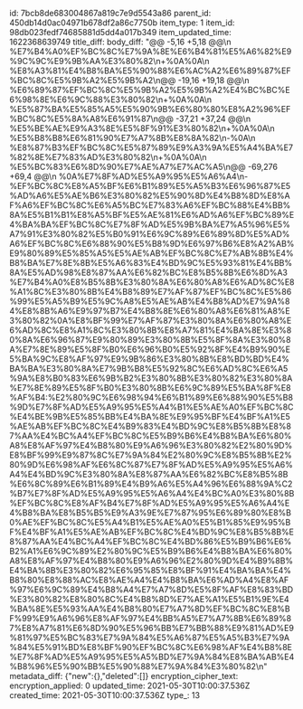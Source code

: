 id: 7bcb8de683004867a819c7e9d5543a86
parent_id: 450db14d0ac04971b678df2a86c7750b
item_type: 1
item_id: 98db023fedf74685881d5dd4a017b349
item_updated_time: 1622368639749
title_diff: 
body_diff: "@@ -5,16 +5,18 @@\\n %E7%B4%A0%EF%BC%8C%E7%9A%8E%E6%B4%81%E5%A6%82%E9%9C%9C%E9%9B%AA%E3%80%82\\n+%0A%0A\\n %E8%A3%81%E4%B8%BA%E5%90%88%E6%AC%A2%E6%89%87%EF%BC%8C%E5%9B%A2%E5%9B%A2\\n@@ -19,16 +19,18 @@\\n %E6%89%87%EF%BC%8C%E5%9B%A2%E5%9B%A2%E4%BC%BC%E6%98%8E%E6%9C%88%E3%80%82\\n+%0A%0A\\n %E5%87%BA%E5%85%A5%E5%90%9B%E6%80%80%E8%A2%96%EF%BC%8C%E5%8A%A8%E6%91%87\\n@@ -37,21 +37,24 @@\\n %E5%BE%AE%E9%A3%8E%E5%8F%91%E3%80%82\\n+%0A%0A\\n %E5%B8%B8%E6%81%90%E7%A7%8B%E8%8A%82\\n-%0A\\n %E8%87%B3%EF%BC%8C%E5%87%89%E9%A3%9A%E5%A4%BA%E7%82%8E%E7%83%AD%E3%80%82\\n+%0A%0A\\n %E5%BC%83%E6%8D%90%E7%AE%A7%E7%AC%A5\\n@@ -69,276 +69,4 @@\\n %0A%E7%8F%AD%E5%A9%95%E5%A6%A4\\n-%EF%BC%8C%E8%A5%BF%E6%B1%89%E5%A5%B3%E6%96%87%E5%AD%A6%E5%AE%B6%E3%80%82%E5%90%8D%E4%B8%8D%E8%AF%A6%EF%BC%8C%E6%A5%BC%E7%83%A6%EF%BC%88%E4%BB%8A%E5%B1%B1%E8%A5%BF%E5%AE%81%E6%AD%A6%EF%BC%89%E4%BA%BA%EF%BC%8C%E7%8F%AD%E5%9B%BA%E7%A5%96%E5%A7%91%E3%80%82%E5%B0%91%E6%9C%89%E6%89%8D%E5%AD%A6%EF%BC%8C%E6%88%90%E5%B8%9D%E6%97%B6%E8%A2%AB%E9%80%89%E5%85%A5%E5%AE%AB%EF%BC%8C%E7%AB%8B%E4%B8%BA%E7%8E%8B%E5%A6%83%E4%BD%9C%E5%93%81%E4%BB%8A%E5%AD%98%E8%87%AA%E6%82%BC%E8%B5%8B%E6%8D%A3%E7%B4%A0%E8%B5%8B%E3%80%8A%E6%80%A8%E6%AD%8C%E8%A1%8C%E3%80%8B%E4%B8%89%E7%AF%87%EF%BC%8C%E5%86%99%E5%A5%B9%E5%9C%A8%E5%AE%AB%E4%B8%AD%E7%9A%84%E8%8B%A6%E9%97%B7%E4%B8%8E%E6%80%A8%E6%81%A8%E3%80%82%0A%E8%BF%99%E7%AF%87%E3%80%8A%E6%80%A8%E6%AD%8C%E8%A1%8C%E3%80%8B%E8%A7%81%E4%BA%8E%E3%80%8A%E6%96%87%E9%80%89%E3%80%8B%E5%8F%8A%E3%80%8A%E7%8E%89%E5%8F%B0%E6%96%B0%E5%92%8F%E4%B9%90%E5%BA%9C%E8%AF%97%E9%9B%86%E3%80%8B%E8%BD%BD%E4%BA%BA%E3%80%8A%E7%9B%B8%E5%92%8C%E6%AD%8C%E6%A5%9A%E8%B0%83%E6%9B%B2%E3%80%8B%E3%80%82%E3%80%8A%E7%8E%89%E5%8F%B0%E3%80%8B%E6%9C%89%E5%BA%8F%E8%AF%B4:%E2%80%9C%E6%98%94%E6%B1%89%E6%88%90%E5%B8%9D%E7%8F%AD%E5%A9%95%E5%A4%B1%E5%AE%A0%EF%BC%8C%E4%BE%9B%E5%85%BB%E4%BA%8E%E9%95%BF%E4%BF%A1%E5%AE%AB%EF%BC%8C%E4%B9%83%E4%BD%9C%E8%B5%8B%E8%87%AA%E4%BC%A4%EF%BC%8C%E5%B9%B6%E4%B8%BA%E6%80%A8%E8%AF%97%E4%B8%80%E9%A6%96%E3%80%82%E2%80%9D%E8%BF%99%E9%87%8C%E7%9A%84%E2%80%9C%E8%B5%8B%E2%80%9D%E6%98%AF%E6%8C%87%E7%8F%AD%E5%A9%95%E5%A6%A4%E4%BD%9C%E3%80%8A%E8%87%AA%E6%82%BC%E8%B5%8B%E6%8C%89%E6%B1%89%E4%B9%A6%E5%A4%96%E6%88%9A%C2%B7%E7%8F%AD%E5%A9%95%E5%A6%A4%E4%BC%A0%E3%80%8B%EF%BC%8C%E8%AF%B4%E7%8F%AD%E5%A9%95%E5%A6%A4%E4%B8%BA%E8%B5%B5%E9%A3%9E%E7%87%95%E6%89%80%E8%B0%AE%EF%BC%8C%E5%A4%B1%E5%AE%A0%E5%B1%85%E9%95%BF%E4%BF%A1%E5%AE%AB%EF%BC%8C%E4%BD%9C%E8%B5%8B%E8%87%AA%E4%BC%A4%EF%BC%8C%E4%BD%86%E5%B9%B6%E6%B2%A1%E6%9C%89%E2%80%9C%E5%B9%B6%E4%B8%BA%E6%80%A8%E8%AF%97%E4%B8%80%E9%A6%96%E2%80%9D%E4%B9%8B%E4%BA%8B%E3%80%82%E6%95%85%E8%BF%91%E4%BA%BA%E4%B8%80%E8%88%AC%E8%AE%A4%E4%B8%BA%E6%AD%A4%E8%AF%97%E6%9C%89%E4%B8%A4%E7%A7%8D%E5%8F%AF%E8%83%BD%E3%80%82%E8%80%8C%E4%B8%8D%E7%AE%A1%E5%B1%9E%E4%BA%8E%E5%93%AA%E4%B8%80%E7%A7%8D%EF%BC%8C%E8%BF%99%E9%A6%96%E8%AF%97%E4%BB%A5%E7%A7%8B%E6%89%87%E8%A7%81%E6%8D%90%E5%96%BB%E7%BB%88%E9%81%AD%E9%81%97%E5%BC%83%E7%9A%84%E5%A6%87%E5%A5%B3%E7%9A%84%E5%91%BD%E8%BF%90%EF%BC%8C%E6%98%AF%E4%B8%8E%E7%8F%AD%E5%A9%95%E5%A5%BD%E7%9A%84%E8%BA%AB%E4%B8%96%E5%90%BB%E5%90%88%E7%9A%84%E3%80%82\\n"
metadata_diff: {"new":{},"deleted":[]}
encryption_cipher_text: 
encryption_applied: 0
updated_time: 2021-05-30T10:00:37.536Z
created_time: 2021-05-30T10:00:37.536Z
type_: 13